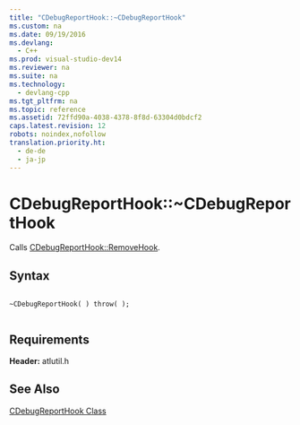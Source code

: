 ```yaml
---
title: "CDebugReportHook::~CDebugReportHook"
ms.custom: na
ms.date: 09/19/2016
ms.devlang: 
  - C++
ms.prod: visual-studio-dev14
ms.reviewer: na
ms.suite: na
ms.technology: 
  - devlang-cpp
ms.tgt_pltfrm: na
ms.topic: reference
ms.assetid: 72ffd90a-4038-4378-8f8d-63304d0bdcf2
caps.latest.revision: 12
robots: noindex,nofollow
translation.priority.ht: 
  - de-de
  - ja-jp
---
```

# CDebugReportHook::~CDebugReportHook
Calls [CDebugReportHook::RemoveHook](../vs140/CDebugReportHook--RemoveHook.md).  
  
## Syntax  
  
```  
  
~CDebugReportHook( ) throw( );  
  
```  
  
## Requirements  
 **Header:** atlutil.h  
  
## See Also  
 [CDebugReportHook Class](../vs140/CDebugReportHook-Class.md)